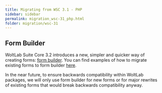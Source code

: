 ```yaml
---
title: Migrating from WSC 3.1 - PHP
sidebar: sidebar
permalink: migration_wsc-31_php.html
folder: migration/wsc-31
---
```


## Form Builder

WoltLab Suite Core 3.2 introduces a new, simpler and quicker way of creating forms:
[form builder](php_api_form_builder.html).
You can find examples of how to migrate existing forms to form builder [here](migration_wsc-31_form-builder.html).

In the near future, to ensure backwards compatibility within WoltLab packages, we will only use form builder for new forms or for major rewrites of existing forms that would break backwards compatibility anyway.
